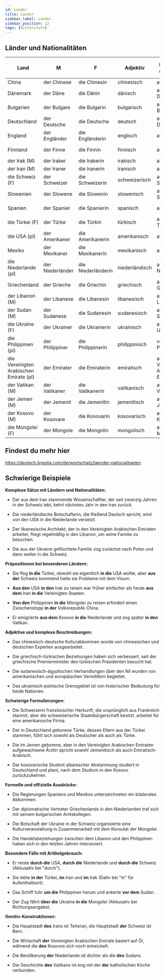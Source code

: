 ```yaml
---
id: Lander
title: Lander
sidebar_label: Lander
sidebar_position: 12
tags: [mittelstufe]
---
```


## Länder und Nationalitäten

| Land                 | M                | F                  | Adjektiv       | Ich komme aus (Dativ) | Er ging zurück (Akkusativ) |
| -------------------- | ---------------- | ------------------ | -------------- | --------------------- | --------------------------- |
| China                | der Chinese      | die Chinesin       | chinesisch     | aus China             | nach China                  |
| Dänemark             | der Däne         | die Dänin          | dänisch        | aus Dänemark          | nach Dänemark               |
| Bulgarien            | der Bulgare      | die Bulgarin       | bulgarisch     | aus Bulgarien         | nach Bulgarien              |
| Deutschland          | der Deutsche     | die Deutsche       | deutsch        | aus Deutschland       | nach Deutschland            |
| England              | der Engländer    | die Engländerin    | englisch       | aus England           | nach England                |
| Finnland             | der Finne        | die Finnin         | finnisch       | aus Finnland          | nach Finnland               |
| der Irak (M)         | der Iraker       | die Irakerin       | irakisch       | aus dem Irak          | in den Irak                 |
| der Iran (M)         | der Iraner       | die Iranerin       | iranisch       | aus dem Iran          | in den Iran                 |
| die Schweiz (F)      | der Schweizer    | die Schweizerin    | schweizerisch  | aus der Schweiz       | in die Schweiz              |
| Slowenien            | der Slowene      | die Slowenin       | slowenisch     | aus Slowenien         | nach Slowenien              |
| Spanien              | der Spanier      | die Spanierin      | spanisch       | aus Spanien           | nach Spanien                |
| die Türkei (F)       | der Türke        | die Türkin         | türkisch       | aus der Türkei        | in die Türkei               |
| die USA (pl)         | der Amerikaner   | die Amerikanerin   | amerikanisch   | aus den USA           | in die USA                  |
| Mexiko               | der Mexikaner    | die Mexikanerin    | mexikanisch    | aus Mexiko            | nach Mexiko                 |
| die Niederlande (pl) | der Niederländer | die Niederländerin | niederländisch | aus den Niederlanden  | in die Niederlande          |
| Griechenland         | der Grieche      | die Griechin       | griechisch     | aus Griechenland      | nach Griechenland           |
| der Libanon (M)      | der Libanese     | die Libanesin      | libanesisch    | aus dem Libanon       | in den Libanon              |
| der Sudan (M)        | der Sudanese     | die Sudanesin      | sudanesisch    | aus dem Sudan         | in den Sudan                |
| die Ukraine (F)      | der Ukrainer     | die Ukrainerin     | ukrainisch     | aus der Ukraine       | in die Ukraine              |
| die Philippinen (pl) | der Philippiner  | die Philippinerin  | philippinisch  | von den Philippinen   | auf die Philippinen         |
| die Vereinigten Arabischen Emirate (pl) | der Emirater | die Emiraterin | emiratisch | aus den Vereinigten Arabischen Emiraten | in die Vereinigten Arabischen Emirate |
| der Vatikan (M)      | der Vatikaner    | die Vatikanerin    | vatikanisch    | aus dem Vatikan       | in den Vatikan              |
| der Jemen (M)        | der Jemenit      | die Jemenitin      | jemenitisch    | aus dem Jemen         | in den Jemen                |
| der Kosovo (M)       | der Kosovare     | die Kosovarin      | kosovarisch    | aus dem Kosovo        | in den Kosovo               |
| die Mongolei (F)     | der Mongole      | die Mongolin       | mongolisch     | aus der Mongolei      | in die Mongolei             |

## Findest du mehr hier

https://deutsch.lingolia.com/de/wortschatz/laender-nationalitaeten

## Schwierige Beispiele

**Komplexe Sätze mit Ländern und Nationalitäten:**

- Der aus dem Iran stammende Wissenschaftler, der seit zwanzig Jahren in der Schweiz lebt, kehrt nächstes Jahr in den Iran zurück.

- Die niederländische Botschafterin, die fließend Deutsch spricht, wird von den USA in die Niederlande versetzt.

- Der libanesische Architekt, der in den Vereinigten Arabischen Emiraten arbeitet, fliegt regelmäßig in den Libanon, um seine Familie zu besuchen.

- Die aus der Ukraine geflüchtete Familie zog zunächst nach Polen und dann weiter in die Schweiz.

**Präpositionen bei besonderen Ländern:**

- Sie flog **in die** Türkei, obwohl sie eigentlich **in die** USA wollte, aber **aus der** Schweiz kommend hatte sie Probleme mit dem Visum.

- **Aus den** USA **in den** Irak zu reisen war früher einfacher als heute **aus dem** Iran **in die** Vereinigten Staaten.

- **Von den** Philippinen **in die** Mongolei zu reisen erfordert einen Zwischenstopp **in der** Volksrepublik China.

- Er emigrierte **aus dem** Kosovo **in die** Niederlande und zog später **in den** Vatikan.

**Adjektive und komplexe Beschreibungen:**

- Das chinesisch-deutsche Kulturabkommen wurde von chinesischen und deutschen Experten ausgearbeitet.

- Die griechisch-türkischen Beziehungen haben sich verbessert, seit der griechische Premierminister den türkischen Präsidenten besucht hat.

- Die sudanesisch-ägyptischen Verhandlungen über den Nil wurden von amerikanischen und europäischen Vermittlern begleitet.

- Das ukrainisch-polnische Grenzgebiet ist von historischer Bedeutung für beide Nationen.

**Schwierige Formulierungen:**

- Die Schweizerin französischer Herkunft, die ursprünglich aus Frankreich stammt, aber die schweizerische Staatsbürgerschaft besitzt, arbeitet für eine amerikanische Firma.

- Der in Deutschland geborene Türke, dessen Eltern aus der Türkei stammen, fühlt sich sowohl als Deutscher als auch als Türke.

- Die im Jemen geborene, aber in den Vereinigten Arabischen Emiraten aufgewachsene Ärztin spricht sowohl Jemenitisch als auch Emiratisch-Arabisch.

- Der kosovarische Student albanischer Abstammung studiert in Deutschland und plant, nach dem Studium in den Kosovo zurückzukehren.

**Formelle und offizielle Ausdrücke:**

- Die Regierungen Spaniens und Mexikos unterzeichneten ein bilaterales Abkommen.

- Der diplomatische Vertreter Griechenlands in den Niederlanden traf sich mit seinem bulgarischen Amtskollegen.

- Die Botschaft der Ukraine in der Schweiz organisierte eine Kulturveranstaltung in Zusammenarbeit mit dem Konsulat der Mongolei.

- Die Handelsbeziehungen zwischen dem Libanon und den Philippinen haben sich in den letzten Jahren intensiviert.

**Besondere Fälle mit Artikelgebrauch:**

- Er reiste **durch die** USA, **durch die** Niederlande und **durch die** Schweiz (Akkusativ bei "durch").

- Sie lebte **in der** Türkei, **im** Iran und **im** Irak (Dativ bei "in" für Aufenthaltsort).

- Das Schiff fuhr **um die** Philippinen herum und ankerte **vor dem** Sudan.

- Der Zug fährt **über die** Ukraine **in die** Mongolei (Akkusativ bei Richtungsangabe).

**Genitiv-Konstruktionen:**

- Die Hauptstadt **des** Irans ist Teheran, die Hauptstadt **der** Schweiz ist Bern.

- Die Wirtschaft **der** Vereinigten Arabischen Emirate basiert auf Öl, während die **des** Kosovos sich noch entwickelt.

- Die Bevölkerung **der** Niederlande ist dichter als die **des** Sudans.

- Die Geschichte **des** Vatikans ist eng mit der **der** katholischen Kirche verbunden.
